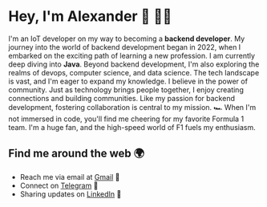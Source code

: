 # Hey, I'm Alexander 👋 👨‍💻
I'm an IoT developer on my way to becoming a **backend developer**. My journey into the world of backend development began in 2022, when I embarked on the exciting path of learning a new profession. I am currently deep diving into **Java**. Beyond backend development, I'm also exploring the realms of devops, computer science, and data science. The tech landscape is vast, and I'm eager to expand my knowledge. I believe in the power of community. Just as technology brings people together, I enjoy creating connections and building communities. Like my passion for backend development, fostering collaboration is central to my mission. 🏎 When I'm not immersed in code, you'll find me cheering for my favorite Formula 1 team. I'm a huge fan, and the high-speed world of F1 fuels my enthusiasm.
## Find me around the web 🌍
* Reach me via email at [Gmail][Gmail] 📧
* Connect on [Telegram][Telegram] 📱
* Sharing updates on [LinkedIn][LinkedIn] 💼

<!-- Links to social accounts -->
[Gmail]: mailto:alexbary98@gmail.com
[Telegram]: https://t.me/itsnotshura
[LinkedIn]: https://www.linkedin.com/in/alexander-baryshnikov-b1a464288/
